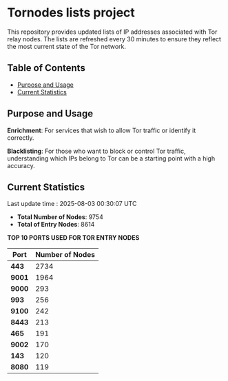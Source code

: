 # Tornodes lists project

This repository provides updated lists of IP addresses associated with Tor relay nodes. The lists are refreshed every 30 minutes to ensure they reflect the most current state of the Tor network.

## Table of Contents

- [Purpose and Usage](#purpose-and-usage)
- [Current Statistics](#current-statistics)


## Purpose and Usage

**Enrichment**: For services that wish to allow Tor traffic or identify it correctly.

**Blacklisting**: For those who want to block or control Tor traffic, understanding which IPs belong to Tor can be a starting point with a high accuracy.

## Current Statistics

Last update time : 2025-08-03 00:30:07 UTC

- **Total Number of Nodes**: 9754
- **Total of Entry Nodes**: 8614

**TOP 10 PORTS USED FOR TOR ENTRY NODES**

| **Port** | **Number of Nodes** |
|------|-----------------|
| **443**   | 2734  |
| **9001**   | 1964  |
| **9000**   | 293  |
| **993**   | 256  |
| **9100**   | 242  |
| **8443**   | 213  |
| **465**   | 191  |
| **9002**   | 170  |
| **143**   | 120  |
| **8080**   | 119  |

